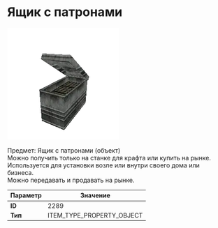 # Ящик с патронами

![Item Image](../img/2289.webp?raw=true)

Предмет: Ящик с патронами (объект)<br>Можно получить только на станке для крафта или купить на рынке.<br>Используется для установки возле или внутри своего дома или бизнеса.<br>Можно передавать и продавать на рынке.


| Параметр | Значение |
|----------|----------|
| **ID** | 2289 |
| **Тип** | ITEM_TYPE_PROPERTY_OBJECT |

